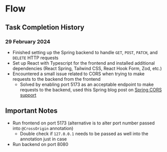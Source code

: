 # Flow

## Task Completion History

### 29 February 2024

- Finished setting up the Spring backend to handle `GET`, `POST`, `PATCH`, and `DELETE` HTTP requests
- Set up React with Typescript for the frontend and installed additional dependencies (React Spring, Tailwind CSS, React Hook Form, Zod, etc.)
- Encountered a small issue related to CORS when trying to make requests to the backend from the frontend
    - Solved by enabling port 5173 as an acceptable endpoint to make requests to the backend, used this Spring blog post on [Spring CORS support](https://spring.io/blog/2015/06/08/cors-support-in-spring-framework)

## Important Notes
- Run frontend on port 5173 (alternative is to alter port number passed into `@CrossOrigin` annotation)
    - Double check if `127.0.0.1` needs to be passed as well into the annotation just in case
- Run backend on port 8080
